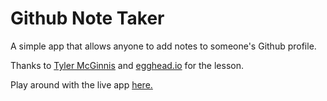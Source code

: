 # Github Note Taker

A simple app that allows anyone to add notes 
to someone's Github profile.


Thanks to [Tyler McGinnis](https://github.com/tylermcginnis) and [egghead.io](https://egghead.io/) for the lesson. 

Play around with the live app [here.](https://github-react-37493.firebaseapp.com)